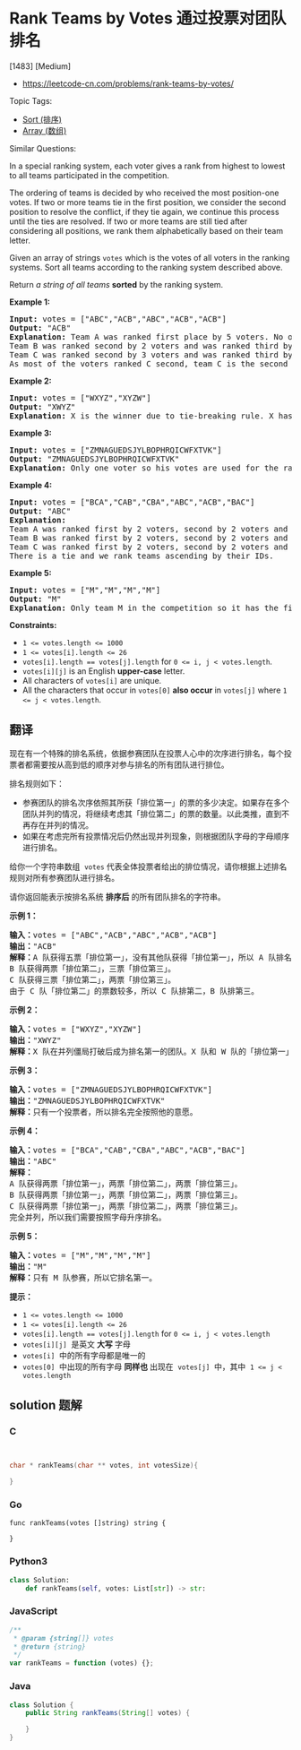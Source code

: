 # Rank Teams by Votes 通过投票对团队排名

[1483] [Medium]

- https://leetcode-cn.com/problems/rank-teams-by-votes/

Topic Tags:

- [Sort (排序)](https://leetcode-cn.com/tag/sort/)
- [Array (数组)](https://leetcode-cn.com/tag/array/)

Similar Questions:

In a special ranking system, each voter gives a rank from highest to lowest to all teams participated in the competition.

The ordering of teams is decided by who received the most position-one votes. If two or more teams tie in the first position, we consider the second position to resolve the conflict, if they tie again, we continue this process until the ties are resolved. If two or more teams are still tied after considering all positions, we rank them alphabetically based on their team letter.

Given an array of strings `votes` which is the votes of all voters in the ranking systems. Sort all teams according to the ranking system described above.

Return _a string of all teams_ **sorted** by the ranking system.

**Example 1:**

<pre><strong>Input:</strong> votes = ["ABC","ACB","ABC","ACB","ACB"]
<strong>Output:</strong> "ACB"
<strong>Explanation:</strong> Team A was ranked first place by 5 voters. No other team was voted as first place so team A is the first team.
Team B was ranked second by 2 voters and was ranked third by 3 voters.
Team C was ranked second by 3 voters and was ranked third by 2 voters.
As most of the voters ranked C second, team C is the second team and team B is the third.
</pre>

**Example 2:**

<pre><strong>Input:</strong> votes = ["WXYZ","XYZW"]
<strong>Output:</strong> "XWYZ"
<strong>Explanation:</strong> X is the winner due to tie-breaking rule. X has same votes as W for the first position but X has one vote as second position while W doesn't have any votes as second position. 
</pre>

**Example 3:**

<pre><strong>Input:</strong> votes = ["ZMNAGUEDSJYLBOPHRQICWFXTVK"]
<strong>Output:</strong> "ZMNAGUEDSJYLBOPHRQICWFXTVK"
<strong>Explanation:</strong> Only one voter so his votes are used for the ranking.
</pre>

**Example 4:**

<pre><strong>Input:</strong> votes = ["BCA","CAB","CBA","ABC","ACB","BAC"]
<strong>Output:</strong> "ABC"
<strong>Explanation:</strong> 
Team A was ranked first by 2 voters, second by 2 voters and third by 2 voters.
Team B was ranked first by 2 voters, second by 2 voters and third by 2 voters.
Team C was ranked first by 2 voters, second by 2 voters and third by 2 voters.
There is a tie and we rank teams ascending by their IDs.
</pre>

**Example 5:**

<pre><strong>Input:</strong> votes = ["M","M","M","M"]
<strong>Output:</strong> "M"
<strong>Explanation:</strong> Only team M in the competition so it has the first rank.
</pre>

**Constraints:**

- `1 <= votes.length <= 1000`
- `1 <= votes[i].length <= 26`
- `votes[i].length == votes[j].length` for `0 <= i, j < votes.length`.
- `votes[i][j]` is an English **upper-case** letter.
- All characters of `votes[i]` are unique.
- All the characters that occur in `votes[0]` **also occur** in `votes[j]` where `1 <= j < votes.length`.

## 翻译

现在有一个特殊的排名系统，依据参赛团队在投票人心中的次序进行排名，每个投票者都需要按从高到低的顺序对参与排名的所有团队进行排位。

排名规则如下：

- 参赛团队的排名次序依照其所获「排位第一」的票的多少决定。如果存在多个团队并列的情况，将继续考虑其「排位第二」的票的数量。以此类推，直到不再存在并列的情况。
- 如果在考虑完所有投票情况后仍然出现并列现象，则根据团队字母的字母顺序进行排名。

给你一个字符串数组  `votes` 代表全体投票者给出的排位情况，请你根据上述排名规则对所有参赛团队进行排名。

请你返回能表示按排名系统 **排序后** 的所有团队排名的字符串。

**示例 1：**

<pre><strong>输入：</strong>votes = ["ABC","ACB","ABC","ACB","ACB"]
<strong>输出：</strong>"ACB"
<strong>解释：</strong>A 队获得五票「排位第一」，没有其他队获得「排位第一」，所以 A 队排名第一。
B 队获得两票「排位第二」，三票「排位第三」。
C 队获得三票「排位第二」，两票「排位第三」。
由于 C 队「排位第二」的票数较多，所以 C 队排第二，B 队排第三。
</pre>

**示例 2：**

<pre><strong>输入：</strong>votes = ["WXYZ","XYZW"]
<strong>输出：</strong>"XWYZ"
<strong>解释：</strong>X 队在并列僵局打破后成为排名第一的团队。X 队和 W 队的「排位第一」票数一样，但是 X 队有一票「排位第二」，而 W 没有获得「排位第二」。 
</pre>

**示例 3：**

<pre><strong>输入：</strong>votes = ["ZMNAGUEDSJYLBOPHRQICWFXTVK"]
<strong>输出：</strong>"ZMNAGUEDSJYLBOPHRQICWFXTVK"
<strong>解释：</strong>只有一个投票者，所以排名完全按照他的意愿。
</pre>

**示例 4：**

<pre><strong>输入：</strong>votes = ["BCA","CAB","CBA","ABC","ACB","BAC"]
<strong>输出：</strong>"ABC"
<strong>解释：</strong> 
A 队获得两票「排位第一」，两票「排位第二」，两票「排位第三」。
B 队获得两票「排位第一」，两票「排位第二」，两票「排位第三」。
C 队获得两票「排位第一」，两票「排位第二」，两票「排位第三」。
完全并列，所以我们需要按照字母升序排名。
</pre>

**示例 5：**

<pre><strong>输入：</strong>votes = ["M","M","M","M"]
<strong>输出：</strong>"M"
<strong>解释：</strong>只有 M 队参赛，所以它排名第一。
</pre>

**提示：**

- `1 <= votes.length <= 1000`
- `1 <= votes[i].length <= 26`
- `votes[i].length == votes[j].length` for `0 <= i, j < votes.length`
- `votes[i][j]`  是英文 **大写** 字母
- `votes[i]`  中的所有字母都是唯一的
- `votes[0]`  中出现的所有字母 **同样也** 出现在  `votes[j]`  中，其中  `1 <= j < votes.length`

## solution 题解

### C

```c


char * rankTeams(char ** votes, int votesSize){

}
```

### Go

```golang
func rankTeams(votes []string) string {

}
```

### Python3

```python
class Solution:
    def rankTeams(self, votes: List[str]) -> str:
```

### JavaScript

```javascript
/**
 * @param {string[]} votes
 * @return {string}
 */
var rankTeams = function (votes) {};
```

### Java

```java
class Solution {
    public String rankTeams(String[] votes) {

    }
}
```
